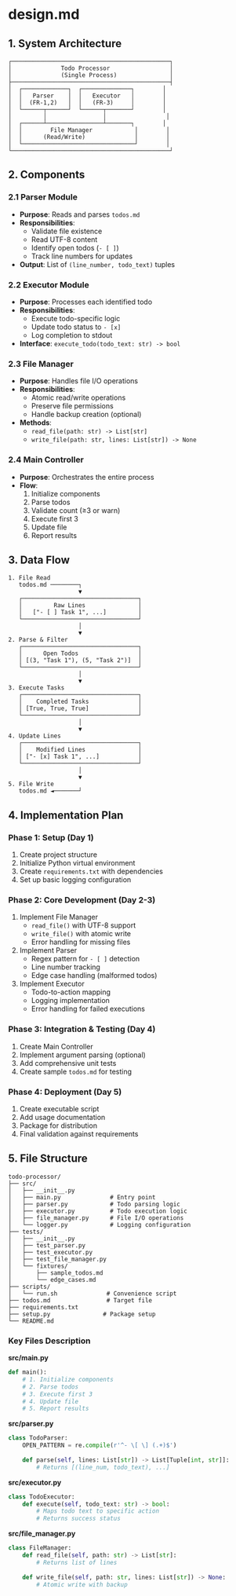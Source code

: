 # design.md

## 1. System Architecture

```
┌─────────────────────────────────────────────┐
│              Todo Processor                 │
│              (Single Process)               │
├─────────────────────────────────────────────┤
│  ┌─────────────┐  ┌──────────────┐        │
│  │   Parser    │  │   Executor   │        │
│  │  (FR-1,2)   │  │   (FR-3)     │        │
│  └──────┬──────┘  └──────┬───────┘        │
│         │                │                 │
│  ┌──────┴────────────────┴───────┐        │
│  │        File Manager            │        │
│  │      (Read/Write)              │        │
│  └────────────────────────────────┘        │
└─────────────────────────────────────────────┘
```

## 2. Components

### 2.1 Parser Module
- **Purpose**: Reads and parses `todos.md`
- **Responsibilities**:
  - Validate file existence
  - Read UTF-8 content
  - Identify open todos (`- [ ]`)
  - Track line numbers for updates
- **Output**: List of `(line_number, todo_text)` tuples

### 2.2 Executor Module
- **Purpose**: Processes each identified todo
- **Responsibilities**:
  - Execute todo-specific logic
  - Update todo status to `- [x]`
  - Log completion to stdout
- **Interface**: `execute_todo(todo_text: str) -> bool`

### 2.3 File Manager
- **Purpose**: Handles file I/O operations
- **Responsibilities**:
  - Atomic read/write operations
  - Preserve file permissions
  - Handle backup creation (optional)
- **Methods**:
  - `read_file(path: str) -> List[str]`
  - `write_file(path: str, lines: List[str]) -> None`

### 2.4 Main Controller
- **Purpose**: Orchestrates the entire process
- **Flow**:
  1. Initialize components
  2. Parse todos
  3. Validate count (≥3 or warn)
  4. Execute first 3
  5. Update file
  6. Report results

## 3. Data Flow

```
1. File Read
   todos.md ────────┐
                    ▼
   ┌─────────────────────────────────┐
   │         Raw Lines               │
   │   ["- [ ] Task 1", ...]         │
   └─────────────────────────────────┘
                    │
                    ▼
2. Parse & Filter
   ┌─────────────────────────────────┐
   │      Open Todos                 │
   │ [(3, "Task 1"), (5, "Task 2")]  │
   └─────────────────────────────────┘
                    │
                    ▼
3. Execute Tasks
   ┌─────────────────────────────────┐
   │    Completed Tasks              │
   │ [True, True, True]              │
   └─────────────────────────────────┘
                    │
                    ▼
4. Update Lines
   ┌─────────────────────────────────┐
   │    Modified Lines               │
   │ ["- [x] Task 1", ...]           │
   └─────────────────────────────────┘
                    │
                    ▼
5. File Write
   todos.md ◄───────┘
```

## 4. Implementation Plan

### Phase 1: Setup (Day 1)
1. Create project structure
2. Initialize Python virtual environment
3. Create `requirements.txt` with dependencies
4. Set up basic logging configuration

### Phase 2: Core Development (Day 2-3)
1. Implement File Manager
   - `read_file()` with UTF-8 support
   - `write_file()` with atomic write
   - Error handling for missing files
2. Implement Parser
   - Regex pattern for `- [ ]` detection
   - Line number tracking
   - Edge case handling (malformed todos)
3. Implement Executor
   - Todo-to-action mapping
   - Logging implementation
   - Error handling for failed executions

### Phase 3: Integration & Testing (Day 4)
1. Create Main Controller
2. Implement argument parsing (optional)
3. Add comprehensive unit tests
4. Create sample `todos.md` for testing

### Phase 4: Deployment (Day 5)
1. Create executable script
2. Add usage documentation
3. Package for distribution
4. Final validation against requirements

## 5. File Structure

```
todo-processor/
├── src/
│   ├── __init__.py
│   ├── main.py              # Entry point
│   ├── parser.py            # Todo parsing logic
│   ├── executor.py          # Todo execution logic
│   ├── file_manager.py      # File I/O operations
│   └── logger.py            # Logging configuration
├── tests/
│   ├── __init__.py
│   ├── test_parser.py
│   ├── test_executor.py
│   ├── test_file_manager.py
│   └── fixtures/
│       ├── sample_todos.md
│       └── edge_cases.md
├── scripts/
│   └── run.sh              # Convenience script
├── todos.md                # Target file
├── requirements.txt
├── setup.py               # Package setup
└── README.md
```

### Key Files Description

**src/main.py**
```python
def main():
    # 1. Initialize components
    # 2. Parse todos
    # 3. Execute first 3
    # 4. Update file
    # 5. Report results
```

**src/parser.py**
```python
class TodoParser:
    OPEN_PATTERN = re.compile(r'^- \[ \] (.+)$')
    
    def parse(self, lines: List[str]) -> List[Tuple[int, str]]:
        # Returns [(line_num, todo_text), ...]
```

**src/executor.py**
```python
class TodoExecutor:
    def execute(self, todo_text: str) -> bool:
        # Maps todo text to specific action
        # Returns success status
```

**src/file_manager.py**
```python
class FileManager:
    def read_file(self, path: str) -> List[str]:
        # Returns list of lines
    
    def write_file(self, path: str, lines: List[str]) -> None:
        # Atomic write with backup
```